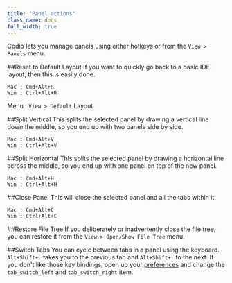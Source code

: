```yaml
---
title: "Panel actions"
class_name: docs
full_width: true
---
```


Codio lets you manage panels using either hotkeys or from the `View > Panels` menu.

##Reset to Default Layout
If you want to quickly go back to a basic IDE layout, then this is easily done.

```
Mac : Cmd+Alt+R
Win : Ctrl+Alt+R
```

Menu : `View > Default` Layout

##Split Vertical
This splits the selected panel by drawing a vertical line down the middle, so you end up with two panels side by side.

```
Mac : Cmd+Alt+V
Win : Ctrl+Alt+V
```

##Split Horizontal
This splits the selected panel by drawing a horizontal line across the middle, so you end up with one panel on top of the new panel.

```
Mac : Cmd+Alt+H
Win : Ctrl+Alt+H
```

##Close Panel
This will close the selected panel and all the tabs within it.

```
Mac : Cmd+Alt+C
Win : Ctrl+Alt+C
```

##Restore File Tree
If you deliberately or inadvertently close the file tree, you can restore it from the `View > Open/Show File Tree` menu.

##Switch Tabs
You can cycle between tabs in a panel using the keyboard. `Alt+Shift+.` takes you to the previous tab and `Alt+Shift+.` to the next. If you don't like those key bindings, open up your [preferences](/docs/ide/customization/codio-prefs) and change the `tab_switch_left` and `tab_switch_right` item.